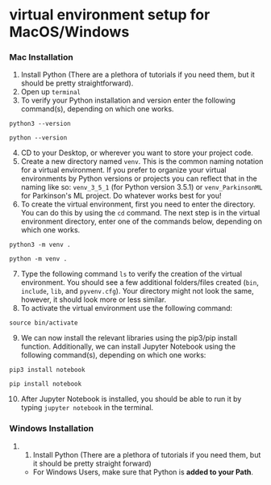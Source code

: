 # virtual environment setup for MacOS/Windows

### Mac Installation

1. Install Python (There are a plethora of tutorials if you need them, but it should be pretty straightforward).
2. Open up `terminal`
3. To verify your Python installation and version enter the following command(s), depending on which one works.
```
python3 --version
```
```
python --version
```
4. CD to your Desktop, or wherever you want to store your project code.
5. Create a new directory named `venv`. This is the common naming notation for a virtual environment. If you prefer to organize your virtual environments by Python versions or projects you can reflect that in the naming like so: `venv_3_5_1` (for Python version 3.5.1) or `venv_ParkinsonML` for Parkinson's ML project. Do whatever works best for you!
6. To create the virtual environment, first you need to enter the directory. You can do this by using the `cd` command. The next step is in the virtual environment directory, enter one of the commands below, depending on which one works.
```
python3 -m venv .
```
```
python -m venv .
```
7. Type the following command `ls` to verify the creation of the virtual environment. You should see a few additional folders/files created (`bin`, `include`, `lib`, and `pyvenv.cfg`). Your directory might not look the same, however, it should look more or less similar.
8. To activate the virtual environment use the following command:
```
source bin/activate
```
9. We can now install the relevant libraries using the pip3/pip install function. Additionally, we can install Jupyter Notebook using the following command(s), depending on which one works:
```
pip3 install notebook
```
```
pip install notebook
```
10. After Jupyter Notebook is installed, you should be able to run it by typing `jupyter notebook` in the terminal.

### Windows Installation
1. 1. Install Python (There are a plethora of tutorials if you need them, but it should be pretty straight forward)
     * For Windows Users, make sure that Python is **added to your Path**. 
